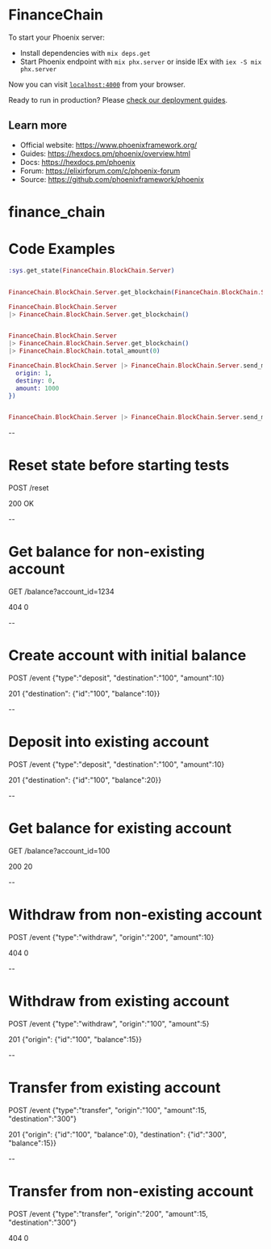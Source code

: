 # FinanceChain

To start your Phoenix server:

  * Install dependencies with `mix deps.get`
  * Start Phoenix endpoint with `mix phx.server` or inside IEx with `iex -S mix phx.server`

Now you can visit [`localhost:4000`](http://localhost:4000) from your browser.

Ready to run in production? Please [check our deployment guides](https://hexdocs.pm/phoenix/deployment.html).

## Learn more

  * Official website: https://www.phoenixframework.org/
  * Guides: https://hexdocs.pm/phoenix/overview.html
  * Docs: https://hexdocs.pm/phoenix
  * Forum: https://elixirforum.com/c/phoenix-forum
  * Source: https://github.com/phoenixframework/phoenix
# finance_chain




# Code Examples
```elixir
:sys.get_state(FinanceChain.BlockChain.Server)


FinanceChain.BlockChain.Server.get_blockchain(FinanceChain.BlockChain.Server)

FinanceChain.BlockChain.Server 
|> FinanceChain.BlockChain.Server.get_blockchain()


FinanceChain.BlockChain.Server 
|> FinanceChain.BlockChain.Server.get_blockchain() 
|> FinanceChain.BlockChain.total_amount(0)

FinanceChain.BlockChain.Server |> FinanceChain.BlockChain.Server.send_money(%{
  origin: 1,
  destiny: 0,
  amount: 1000
})


FinanceChain.BlockChain.Server |> FinanceChain.BlockChain.Server.send_money(%{ origin: 1, destination: 1, amount: 10})

```

--
# Reset state before starting tests

POST /reset

200 OK


--
# Get balance for non-existing account

GET /balance?account_id=1234

404 0


--
# Create account with initial balance

POST /event {"type":"deposit", "destination":"100", "amount":10}

201 {"destination": {"id":"100", "balance":10}}


--
# Deposit into existing account

POST /event {"type":"deposit", "destination":"100", "amount":10}

201 {"destination": {"id":"100", "balance":20}}


--
# Get balance for existing account

GET /balance?account_id=100

200 20

--
# Withdraw from non-existing account

POST /event {"type":"withdraw", "origin":"200", "amount":10}

404 0

--
# Withdraw from existing account

POST /event {"type":"withdraw", "origin":"100", "amount":5}

201 {"origin": {"id":"100", "balance":15}}

--
# Transfer from existing account

POST /event {"type":"transfer", "origin":"100", "amount":15, "destination":"300"}

201 {"origin": {"id":"100", "balance":0}, "destination": {"id":"300", "balance":15}}

--
# Transfer from non-existing account

POST /event {"type":"transfer", "origin":"200", "amount":15, "destination":"300"}

404 0

